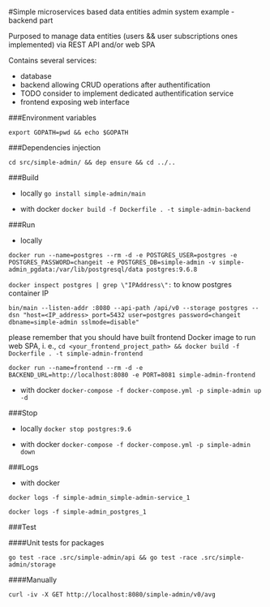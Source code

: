 #Simple microservices based data entities admin system example - backend part

Purposed to manage data entities (users && user subscriptions ones implemented) via REST API and/or web SPA

Contains several services:

 - database
 - backend allowing CRUD operations after  authentification
 - TODO consider to implement dedicated authentification service
 - frontend exposing web interface

###Environment variables

`export GOPATH=pwd && echo $GOPATH`

###Dependencies injection

`cd src/simple-admin/ && dep ensure && cd ../..`

###Build

  - locally `go install simple-admin/main`


  - with docker `docker build -f Dockerfile . -t simple-admin-backend`

###Run

  - locally
  
  `docker run --name=postgres --rm -d -e POSTGRES_USER=postgres -e POSTGRES_PASSWORD=changeit -e POSTGRES_DB=simple-admin -v simple-admin_pgdata:/var/lib/postgresql/data postgres:9.6.8`
  
  `docker inspect postgres | grep \"IPAddress\":` to know postgres container IP
  
  `bin/main --listen-addr :8080 --api-path /api/v0 --storage postgres --dsn "host=<IP_address> port=5432 user=postgres password=changeit dbname=simple-admin sslmode=disable"`
  
  please remember that you should have built frontend Docker image to run web SPA, i. e., `cd <your_frontend_project_path> && docker build -f Dockerfile . -t simple-admin-frontend`
  
  `docker run --name=frontend --rm -d -e BACKEND_URL=http://localhost:8080 -e PORT=8081 simple-admin-frontend`


  - with docker `docker-compose -f docker-compose.yml -p simple-admin up -d`

###Stop

  - locally `docker stop postgres:9.6`
  
  - with docker `docker-compose -f docker-compose.yml -p simple-admin down`
  
###Logs

 - with docker
 
 `docker logs -f simple-admin_simple-admin-service_1`
 
 `docker logs -f simple-admin_postgres_1`

###Test

####Unit tests for packages

`go test -race .src/simple-admin/api && go test -race .src/simple-admin/storage`

####Manually

`curl -iv -X GET http://localhost:8080/simple-admin/v0/avg`